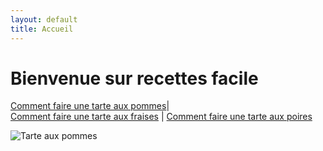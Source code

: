 ```yaml
---
layout: default
title: Accueil
---
```


# Bienvenue sur recettes facile

[Comment faire une tarte aux pommes](page1)|   
[Comment faire une tarte aux fraises](page2) |
[Comment faire une tarte aux poires](page3)

![Tarte aux pommes](https://1.bp.blogspot.com/-mhvBbzK1v7M/T_cBd2OFFGI/AAAAAAAAAKw/BBSb8yb73Pk/s1600/maxi_10727.jpg) 



